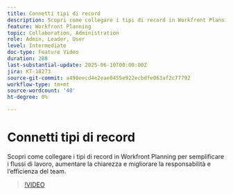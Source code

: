 ```yaml
---
title: Connetti tipi di record
description: Scopri come collegare i tipi di record in Workfront Planning per semplificare i flussi di lavoro, aumentare la chiarezza e migliorare la responsabilità e l’efficienza del team. ​
feature: Workfront Planning
topic: Collaboration, Administration
role: Admin, Leader, User
level: Intermediate
doc-type: Feature Video
duration: 288
last-substantial-update: 2025-06-10T00:00:00Z
jira: KT-18273
source-git-commit: a490eecd4e2eae0455e922ecbdfe063af2c77792
workflow-type: tm+mt
source-wordcount: '48'
ht-degree: 0%

---
```



# Connetti tipi di record

Scopri come collegare i tipi di record in Workfront Planning per semplificare i flussi di lavoro, aumentare la chiarezza e migliorare la responsabilità e l’efficienza del team. &#x200B;

>[!VIDEO](https://video.tv.adobe.com/v/3463796/?learn=on&enablevpops)

